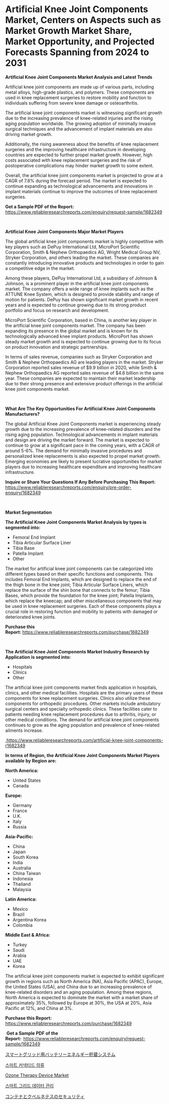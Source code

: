 <p><h1>Artificial Knee Joint Components Market, Centers on Aspects such as Market Growth Market Share, Market Opportunity, and Projected Forecasts Spanning from 2024 to 2031</h1></p><p><strong>Artificial Knee Joint Components Market Analysis and Latest Trends</strong></p>
<p><p>Artificial knee joint components are made up of various parts, including metal alloys, high-grade plastics, and polymers. These components are used in knee replacement surgeries to restore mobility and function to individuals suffering from severe knee damage or osteoarthritis.</p><p>The artificial knee joint components market is witnessing significant growth due to the increasing prevalence of knee-related injuries and the rising aging population worldwide. The growing adoption of minimally invasive surgical techniques and the advancement of implant materials are also driving market growth.</p><p>Additionally, the rising awareness about the benefits of knee replacement surgeries and the improving healthcare infrastructure in developing countries are expected to further propel market growth. However, high costs associated with knee replacement surgeries and the risk of postoperative complications may hinder market growth to some extent.</p><p>Overall, the artificial knee joint components market is projected to grow at a CAGR of 7.8% during the forecast period. The market is expected to continue expanding as technological advancements and innovations in implant materials continue to improve the outcomes of knee replacement surgeries.</p></p>
<p><strong>Get a Sample PDF of the Report:&nbsp;</strong> <a href="https://www.reliableresearchreports.com/enquiry/request-sample/1682349">https://www.reliableresearchreports.com/enquiry/request-sample/1682349</a></p>
<p>&nbsp;</p>
<p><strong>Artificial Knee Joint Components Major Market Players</strong></p>
<p><p>The global artificial knee joint components market is highly competitive with key players such as DePuy International Ltd, MicroPort Scientific Corporation, Smith & Nephew Orthopaedics AG, Wright Medical Group NV, Stryker Corporation, and others leading the market. These companies are constantly introducing innovative products and technologies in order to gain a competitive edge in the market.</p><p>Among these players, DePuy International Ltd, a subsidiary of Johnson & Johnson, is a prominent player in the artificial knee joint components market. The company offers a wide range of knee implants such as the ATTUNE Knee System, which is designed to provide stability and range of motion for patients. DePuy has shown significant market growth in recent years and is expected to continue growing due to its strong product portfolio and focus on research and development.</p><p>MicroPort Scientific Corporation, based in China, is another key player in the artificial knee joint components market. The company has been expanding its presence in the global market and is known for its technologically advanced knee implant products. MicroPort has shown steady market growth and is expected to continue growing due to its focus on product innovation and strategic partnerships.</p><p>In terms of sales revenue, companies such as Stryker Corporation and Smith & Nephew Orthopaedics AG are leading players in the market. Stryker Corporation reported sales revenue of $9.9 billion in 2020, while Smith & Nephew Orthopaedics AG reported sales revenue of $4.6 billion in the same year. These companies are expected to maintain their market leadership due to their strong presence and extensive product offerings in the artificial knee joint components market.</p></p>
<p>&nbsp;</p>
<p><strong>What Are The Key Opportunities For Artificial Knee Joint Components Manufacturers?</strong></p>
<p><p>The global Artificial Knee Joint Components market is experiencing steady growth due to the increasing prevalence of knee-related disorders and the rising aging population. Technological advancements in implant materials and design are driving the market forward. The market is expected to continue to grow at a significant pace in the coming years, with a CAGR of around 5-6%. The demand for minimally invasive procedures and personalized knee replacements is also expected to propel market growth. Emerging economies are likely to present lucrative opportunities for market players due to increasing healthcare expenditure and improving healthcare infrastructure.</p></p>
<p><strong>Inquire or Share Your Questions If Any Before Purchasing This Report:</strong> <a href="https://www.reliableresearchreports.com/enquiry/pre-order-enquiry/1682349">https://www.reliableresearchreports.com/enquiry/pre-order-enquiry/1682349</a></p>
<p>&nbsp;</p>
<p><strong>Market Segmentation</strong></p>
<p><strong>The Artificial Knee Joint Components Market Analysis by types is segmented into:</strong></p>
<p><ul><li>Femoral End Implant</li><li>Tibia Articular Surface Liner</li><li>Tibia Base</li><li>Patella Implant</li><li>Other</li></ul></p>
<p><p>The market for artificial knee joint components can be categorized into different types based on their specific functions and components. This includes Femoral End Implants, which are designed to replace the end of the thigh bone in the knee joint; Tibia Articular Surface Liners, which replace the surface of the shin bone that connects to the femur; Tibia Bases, which provide the foundation for the knee joint; Patella Implants, which replace the kneecap; and other miscellaneous components that may be used in knee replacement surgeries. Each of these components plays a crucial role in restoring function and mobility to patients with damaged or deteriorated knee joints.</p></p>
<p><strong>Purchase this Report:&nbsp;</strong><a href="https://www.reliableresearchreports.com/purchase/1682349">https://www.reliableresearchreports.com/purchase/1682349</a></p>
<p>&nbsp;</p>
<p><strong>The Artificial Knee Joint Components Market Industry Research by Application is segmented into:</strong></p>
<p><ul><li>Hospitals</li><li>Clinics</li><li>Other</li></ul></p>
<p><p>The artificial knee joint components market finds application in hospitals, clinics, and other medical facilities. Hospitals are the primary users of these components for knee replacement surgeries. Clinics also utilize these components for orthopedic procedures. Other markets include ambulatory surgical centers and specialty orthopedic clinics. These facilities cater to patients needing knee replacement procedures due to arthritis, injury, or other medical conditions. The demand for artificial knee joint components continues to grow as the aging population and prevalence of knee-related ailments increase.</p></p>
<p><a href="https://www.reliableresearchreports.com/artificial-knee-joint-components-r1682349">&nbsp;https://www.reliableresearchreports.com/artificial-knee-joint-components-r1682349</a></p>
<p><strong>In terms of Region, the Artificial Knee Joint Components Market Players available by Region are:</strong></p>
<p>
    <p> <strong> North America: </strong>
        <ul>
            <li>United States</li>
            <li>Canada</li>
        </ul>
        </p> 
    <p> <strong> Europe: </strong>
        <ul>
            <li>Germany</li>
            <li>France</li>
            <li>U.K.</li>
            <li>Italy</li>
            <li>Russia</li>
        </ul>
        </p> 
    <p> <strong> Asia-Pacific: </strong>
        <ul>
            <li>China</li>
            <li>Japan</li>
            <li>South Korea</li>
            <li>India</li>
            <li>Australia</li>
            <li>China Taiwan</li>
            <li>Indonesia</li>
            <li>Thailand</li>
            <li>Malaysia</li>
        </ul>
        </p> 
    <p> <strong> Latin America: </strong>
        <ul>
            <li>Mexico</li>
            <li>Brazil</li>
            <li>Argentina Korea</li>
            <li>Colombia</li>
        </ul>
        </p> 
    <p> <strong> Middle East & Africa: </strong>
        <ul>
            <li>Turkey</li>
            <li>Saudi</li>
            <li>Arabia</li>
            <li>UAE</li>
            <li>Korea</li>
        </ul>
    </p>
    </p>
<p><p>The artificial knee joint components market is expected to exhibit significant growth in regions such as North America (NA), Asia Pacific (APAC), Europe, the United States (USA), and China due to an increasing prevalence of knee-related disorders and an aging population. Among these regions, North America is expected to dominate the market with a market share of approximately 35%, followed by Europe at 30%, the USA at 20%, Asia Pacific at 12%, and China at 3%.</p></p>
<p><strong>Purchase this Report: </strong><a href="https://www.reliableresearchreports.com/purchase/1682349">https://www.reliableresearchreports.com/purchase/1682349</a></p>
<p>&nbsp;<strong>Get a Sample PDF of the Report:&nbsp;&nbsp;</strong><a href="https://www.reliableresearchreports.com/enquiry/request-sample/1682349">https://www.reliableresearchreports.com/enquiry/request-sample/1682349</a></p>
<p><strong></strong></p>
<p><p><a href="https://github.com/leigh4852023/Market-Research-Report-List-1/blob/main/397631950997.md">スマートグリッド用バッテリーエネルギー貯蔵システム</a></p><p><a href="https://medium.com/@ralphyjames/%EC%8A%A4%EB%A7%88%ED%8A%B8-%EC%97%B0%EA%B2%B0-%EC%9D%98%EB%A5%98-%EC%8B%9C%EC%9E%A5-%EA%B7%9C%EB%AA%A8%EB%8A%94-%EA%B8%80%EB%A1%9C%EB%B2%8C-%EC%97%85%EA%B3%84%EC%97%90%EC%84%9C-%EC%B5%9C%EA%B3%A0%EC%9D%98-%EB%A7%88%EC%BC%80%ED%8C%85-%EC%B1%84%EB%84%90%EC%9D%84-%EB%82%98%ED%83%80%EB%83%85%EB%8B%88%EB%8B%A4-d8e6db4db58f">스마트 커넥티드 의류</a></p><p><a href="https://github.com/lorenzaSchmeler/Market-Research-Report-List-1/blob/main/ozone-therapy-device-market.md">Ozone Therapy Device Market</a></p><p><a href="https://medium.com/@kavonhansen15/%EC%8A%A4%EB%A7%88%ED%8A%B8-%EA%B7%B8%EB%A6%AC%EB%93%9C-%EB%8D%B0%EC%9D%B4%ED%84%B0-%EA%B4%80%EB%A6%AC-%EC%8B%9C%EC%9E%A5-%EB%B6%84%EC%84%9D-cagr-%EC%8B%9C%EC%9E%A5-%EC%84%B8%EB%B6%84%ED%99%94-%EB%B0%8F-%EA%B8%80%EB%A1%9C%EB%B2%8C-%EC%82%B0%EC%97%85-%EA%B0%9C%EC%9A%94-f4b3df55729c">스마트 그리드 데이터 관리</a></p><p><a href="https://medium.com/@lauriank/%E3%82%B3%E3%83%B3%E3%83%86%E3%83%8A%E3%81%8A%E3%82%88%E3%81%B3kubernetes%E3%82%BB%E3%82%AD%E3%83%A5%E3%83%AA%E3%83%86%E3%82%A3%E5%B8%82%E5%A0%B4-%E3%82%BF%E3%82%A4%E3%83%97-%E3%82%A2%E3%83%97%E3%83%AA%E3%82%B1%E3%83%BC%E3%82%B7%E3%83%A7%E3%83%B3-%E3%81%8A%E3%82%88%E3%81%B3%E5%9C%B0%E7%90%86%E3%81%AB%E3%82%88%E3%82%8B%E5%8C%85%E6%8B%AC%E7%9A%84%E3%81%AA%E8%A9%95%E4%BE%A1-8a2f29da7a51">コンテナとクベルネテスのセキュリティ</a></p></p>